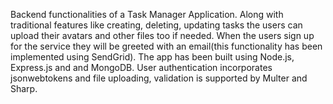 Backend functionalities of a Task Manager Application. Along with traditional features like creating, deleting, updating tasks the users can upload their avatars and other files too if needed. 
When the users sign up for the service they will be greeted with an email(this functionality has been implemented using SendGrid). The app has been built using Node.js, Express.js and 
and MongoDB. User authentication incorporates jsonwebtokens and file uploading, validation is supported by Multer and Sharp. 
